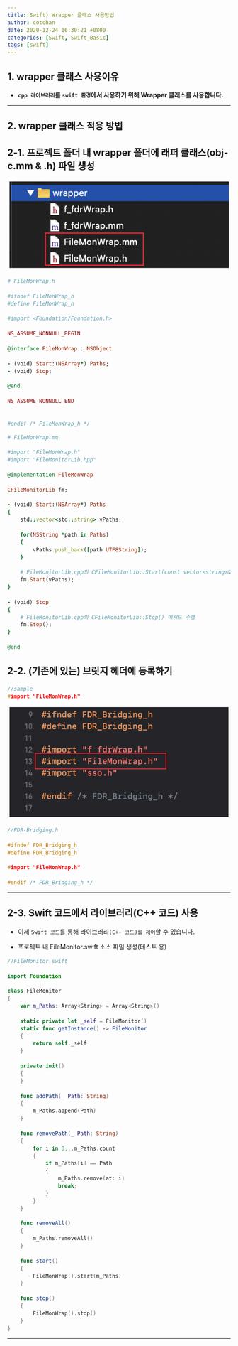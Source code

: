 ```yaml
---
title: Swift) Wrapper 클래스 사용방법
author: cotchan
date: 2020-12-24 16:30:21 +0800
categories: [Swift, Swift_Basic]
tags: [swift]
---
```


## 1. wrapper 클래스 사용이유

+ **`cpp 라이브러리`를 `swift 환경`에서 사용하기 위해 Wrapper 클래스를 사용합니다.**


---

## 2. wrapper 클래스 적용 방법

## 2-1. 프로젝트 폴더 내 wrapper 폴더에 래퍼 클래스(obj-c.mm & .h) 파일 생성

![Desktop View](/assets/img/post/swift/2020-12-24-swift-wrapper-class-1.png)

```ruby
# FileMonWrap.h

#ifndef FileMonWrap_h
#define FileMonWrap_h

#import <Foundation/Foundation.h>

NS_ASSUME_NONNULL_BEGIN

@interface FileMonWrap : NSObject

- (void) Start:(NSArray*) Paths;
- (void) Stop;

@end

NS_ASSUME_NONNULL_END


#endif /* FileMonWrap_h */
```

```ruby
# FileMonWrap.mm

#import "FileMonWrap.h"
#import "FileMonitorLib.hpp"

@implementation FileMonWrap

CFileMonitorLib fm;

- (void) Start:(NSArray*) Paths
{
    std::vector<std::string> vPaths;
    
    for(NSString *path in Paths)
    {
        vPaths.push_back([path UTF8String]);
    }
    
    # FileMonitorLib.cpp의 CFileMonitorLib::Start(const vector<string>& vPaths) 메서드 수행
    fm.Start(vPaths);
}

- (void) Stop
{
    # FileMonitorLib.cpp의 CFileMonitorLib::Stop() 메서드 수행 
    fm.Stop();
}

@end
```

## 2-2. (기존에 있는) 브릿지 헤더에 등록하기

```c++
//sample
#import "FileMonWrap.h"
```

![Desktop View](/assets/img/post/swift/2020-12-24-swift-wrapper-class-2.png)

```c++
//FDR-Bridging.h

#ifndef FDR_Bridging_h
#define FDR_Bridging_h

#import "FileMonWrap.h"

#endif /* FDR_Bridging_h */

```
---

## 2-3. Swift 코드에서 라이브러리(C++ 코드) 사용

+ 이제 `Swift 코드`를 통해 라이브러리`(C++ 코드)를 제어`할 수 있습니다.


+ 프로젝트 내 FileMonitor.swift 소스 파일 생성(테스트 용) 

```swift
//FileMonitor.swift

import Foundation

class FileMonitor
{
    var m_Paths: Array<String> = Array<String>()
    
    static private let _self = FileMonitor()
    static func getInstance() -> FileMonitor
    {
        return self._self
    }
    
    private init()
    {
    }
    
    func addPath(_ Path: String)
    {
        m_Paths.append(Path)
    }
    
    func removePath(_ Path: String)
    {
        for i in 0...m_Paths.count
        {
            if m_Paths[i] == Path
            {
                m_Paths.remove(at: i)
                break;
            }
        }
    }
    
    func removeAll()
    {
        m_Paths.removeAll()
    }
    
    func start()
    {
        FileMonWrap().start(m_Paths)
    }
    
    func stop()
    {
        FileMonWrap().stop()
    }
}
```


--- 
